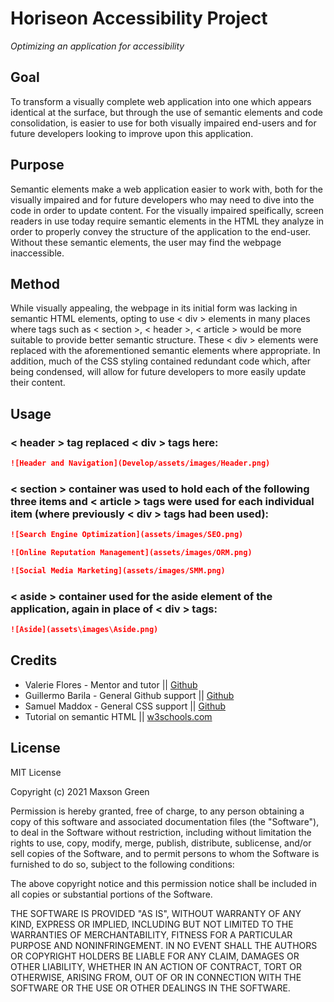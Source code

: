 # Horiseon Accessibility Project
*Optimizing an application for accessibility*

## Goal

To transform a visually complete web application into one which appears identical at the surface, but through the use of semantic elements and code consolidation, is easier to use for both visually impaired end-users and for future developers looking to improve upon this application.

## Purpose

Semantic elements make a web application easier to work with, both for the visually impaired and for future developers who may need to dive into the code in order to update content. For the visually impaired speifically, screen readers in use today require semantic elements in the HTML they analyze in order to properly convey the structure of the application to the end-user. Without these semantic elements, the user may find the webpage inaccessible.

## Method

While visually appealing, the webpage in its initial form was lacking in semantic HTML elements, opting to use < div > elements in many places where tags such as < section >, < header >, < article > would be more suitable to provide better semantic structure. These < div > elements were replaced with the aforementioned semantic elements where appropriate. In addition, much of the CSS styling contained redundant code which, after being condensed, will allow for future developers to more easily update their content. 

## Usage

### < header > tag replaced < div > tags here:

```md
![Header and Navigation](Develop/assets/images/Header.png)
```

### < section > container was used to hold each of the following three items and < article > tags were used for each individual item (where previously < div > tags had been used):

```md
![Search Engine Optimization](assets/images/SEO.png)
```

```md
![Online Reputation Management](assets/images/ORM.png)
```

```md
![Social Media Marketing](assets/images/SMM.png)
```

### < aside > container used for the aside element of the application, again in place of < div > tags:

```md
![Aside](assets\images\Aside.png)
```

## Credits

<ul>
    <li>Valerie Flores - Mentor and tutor || <a href="https://github.com/valeriemiller5">Github</a></li>
    <li>Guillermo Barila - General Github support || <a href="https://github.com/gui365">Github</a></li>
    <li>Samuel Maddox - General CSS support || <a href="https://github.com/SamuelMaddox">Github</a></li>
    <li>Tutorial on semantic HTML || <a href="https://www.w3schools.com/html/html5_semantic_elements.asp">w3schools.com</a>
</ul>

## License

MIT License

Copyright (c) 2021 Maxson Green

Permission is hereby granted, free of charge, to any person obtaining a copy
of this software and associated documentation files (the "Software"), to deal
in the Software without restriction, including without limitation the rights
to use, copy, modify, merge, publish, distribute, sublicense, and/or sell
copies of the Software, and to permit persons to whom the Software is
furnished to do so, subject to the following conditions:

The above copyright notice and this permission notice shall be included in all
copies or substantial portions of the Software.

THE SOFTWARE IS PROVIDED "AS IS", WITHOUT WARRANTY OF ANY KIND, EXPRESS OR
IMPLIED, INCLUDING BUT NOT LIMITED TO THE WARRANTIES OF MERCHANTABILITY,
FITNESS FOR A PARTICULAR PURPOSE AND NONINFRINGEMENT. IN NO EVENT SHALL THE
AUTHORS OR COPYRIGHT HOLDERS BE LIABLE FOR ANY CLAIM, DAMAGES OR OTHER
LIABILITY, WHETHER IN AN ACTION OF CONTRACT, TORT OR OTHERWISE, ARISING FROM,
OUT OF OR IN CONNECTION WITH THE SOFTWARE OR THE USE OR OTHER DEALINGS IN THE
SOFTWARE.